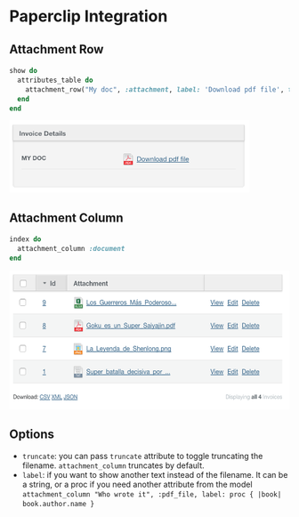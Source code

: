 # Paperclip Integration

## Attachment Row

```ruby
show do
  attributes_table do
    attachment_row("My doc", :attachment, label: 'Download pdf file', truncate: false)
  end
end
```

<img src="./images/paperclip-attachment-row.png" height="130" />

## Attachment Column

```ruby
index do
  attachment_column :document
end
```

<img src="./images/paperclip-attachment-column.png" height="250" />

## Options

* `truncate`: you can pass `truncate` attribute to toggle truncating the filename. `attachment_column` truncates by default.
* `label`: if you want to show another text instead of the filename.
It can be a string, or a proc if you need another attribute from the model
`attachment_column "Who wrote it", :pdf_file, label: proc { |book| book.author.name }`
